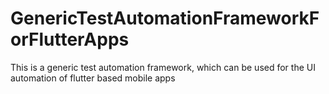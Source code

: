 # GenericTestAutomationFrameworkForFlutterApps
This is a generic test automation framework, which can be used for the UI automation of flutter based mobile apps
